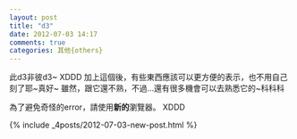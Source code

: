 ```yaml
---
layout: post
title: "d3"
date: 2012-07-03 14:17
comments: true
categories: 其他{others}
---
```


此d3非彼d3~ XDDD
加上這個後，有些東西應該可以更方便的表示，也不用自己刻了耶~真好~
雖然，跟它還不熟，不過...還有很多機會可以去熟悉它的~科科科

為了避免奇怪的error，請使用**新的**瀏覽器。 XDDD



<!-- more -->

{% include _4posts/2012-07-03-new-post.html %}
<div class="d3"></div>
<div class="d3"></div>
<div class="d3"></div>

